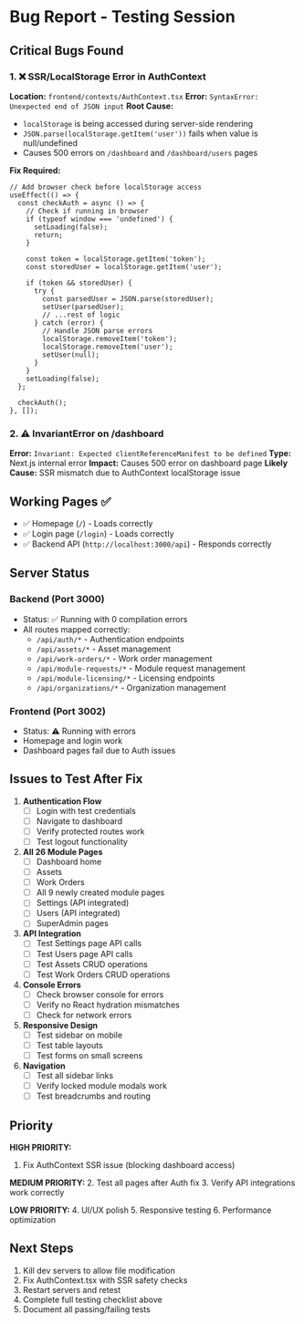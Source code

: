 # Bug Report - Testing Session

## Critical Bugs Found

### 1. ❌ SSR/LocalStorage Error in AuthContext
**Location:** `frontend/contexts/AuthContext.tsx`
**Error:** `SyntaxError: Unexpected end of JSON input`
**Root Cause:**
- `localStorage` is being accessed during server-side rendering
- `JSON.parse(localStorage.getItem('user'))` fails when value is null/undefined
- Causes 500 errors on `/dashboard` and `/dashboard/users` pages

**Fix Required:**
```tsx
// Add browser check before localStorage access
useEffect(() => {
  const checkAuth = async () => {
    // Check if running in browser
    if (typeof window === 'undefined') {
      setLoading(false);
      return;
    }

    const token = localStorage.getItem('token');
    const storedUser = localStorage.getItem('user');

    if (token && storedUser) {
      try {
        const parsedUser = JSON.parse(storedUser);
        setUser(parsedUser);
        // ...rest of logic
      } catch (error) {
        // Handle JSON parse errors
        localStorage.removeItem('token');
        localStorage.removeItem('user');
        setUser(null);
      }
    }
    setLoading(false);
  };

  checkAuth();
}, []);
```

### 2. ⚠️ InvariantError on /dashboard
**Error:** `Invariant: Expected clientReferenceManifest to be defined`
**Type:** Next.js internal error
**Impact:** Causes 500 error on dashboard page
**Likely Cause:** SSR mismatch due to AuthContext localStorage issue

## Working Pages ✅

- ✅ Homepage (`/`) - Loads correctly
- ✅ Login page (`/login`) - Loads correctly
- ✅ Backend API (`http://localhost:3000/api`) - Responds correctly

## Server Status

### Backend (Port 3000)
- Status: ✅ Running with 0 compilation errors
- All routes mapped correctly:
  - `/api/auth/*` - Authentication endpoints
  - `/api/assets/*` - Asset management
  - `/api/work-orders/*` - Work order management
  - `/api/module-requests/*` - Module request management
  - `/api/module-licensing/*` - Licensing endpoints
  - `/api/organizations/*` - Organization management

### Frontend (Port 3002)
- Status: ⚠️ Running with errors
- Homepage and login work
- Dashboard pages fail due to Auth issues

## Issues to Test After Fix

1. **Authentication Flow**
   - [ ] Login with test credentials
   - [ ] Navigate to dashboard
   - [ ] Verify protected routes work
   - [ ] Test logout functionality

2. **All 26 Module Pages**
   - [ ] Dashboard home
   - [ ] Assets
   - [ ] Work Orders
   - [ ] All 9 newly created module pages
   - [ ] Settings (API integrated)
   - [ ] Users (API integrated)
   - [ ] SuperAdmin pages

3. **API Integration**
   - [ ] Test Settings page API calls
   - [ ] Test Users page API calls
   - [ ] Test Assets CRUD operations
   - [ ] Test Work Orders CRUD operations

4. **Console Errors**
   - [ ] Check browser console for errors
   - [ ] Verify no React hydration mismatches
   - [ ] Check for network errors

5. **Responsive Design**
   - [ ] Test sidebar on mobile
   - [ ] Test table layouts
   - [ ] Test forms on small screens

6. **Navigation**
   - [ ] Test all sidebar links
   - [ ] Verify locked module modals work
   - [ ] Test breadcrumbs and routing

## Priority

**HIGH PRIORITY:**
1. Fix AuthContext SSR issue (blocking dashboard access)

**MEDIUM PRIORITY:**
2. Test all pages after Auth fix
3. Verify API integrations work correctly

**LOW PRIORITY:**
4. UI/UX polish
5. Responsive testing
6. Performance optimization

## Next Steps

1. Kill dev servers to allow file modification
2. Fix AuthContext.tsx with SSR safety checks
3. Restart servers and retest
4. Complete full testing checklist above
5. Document all passing/failing tests

